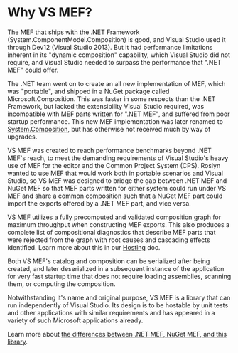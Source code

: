# Why VS MEF?

The MEF that ships with the .NET Framework (System.ComponentModel.Composition) is good,
and Visual Studio used it through Dev12 (Visual Studio 2013).
But it had performance limitations inherent in its "dynamic composition" capability,
which Visual Studio did not require, and Visual Studio needed to surpass the performance
that ".NET MEF" could offer.

The .NET team went on to create an all new implementation of MEF, which was "portable",
and shipped in a NuGet package called Microsoft.Composition. This was faster in some
respects than the .NET Framework, but lacked the extensibility Visual Studio required,
was incompatible with MEF parts written for ".NET MEF", and suffered from poor startup
performance. This new MEF implementation was later renamed to [System.Composition][MEFv2Pkg],
but has otherwise not received much by way of upgrades.

VS MEF was created to reach performance benchmarks beyond .NET MEF's reach, to meet
the demanding requirements of Visual Studio's heavy use of MEF for the editor and the
Common Project System (CPS). Roslyn wanted to use MEF that would work both in portable
scenarios and Visual Studio, so VS MEF was designed to bridge the gap between .NET MEF
and NuGet MEF so that MEF parts written for either system could run under VS MEF and
share a common composition such that a NuGet MEF part could import the exports offered
by a .NET MEF part, and vice versa.

VS MEF utilizes a fully precomputed and validated composition graph for maximum throughput
when constructing MEF exports. This also produces a complete list of compositional diagnostics
that describe MEF parts that were rejected from the graph with root causes and cascading effects
identified. Learn more about this in our [Hosting][Hosting] doc.

Both VS MEF's catalog and composition can be serialized after being created, and
later deserialized in a subsequent instance of the application for very fast startup time
that does not require loading assemblies, scanning them, or computing the composition.

Notwithstanding it's name and original purpose, VS MEF is a library that can run
independently of Visual Studio. Its design is to be hostable by unit tests and other
applications with similar requirements and has appeared in a variety of such Microsoft
applications already.

Learn more about [the differences between .NET MEF, NuGet MEF, and this library][Differences].

[MEFv2Pkg]: https://www.nuget.org/packages/system.composition
[Differences]: mef_library_differences.md
[Hosting]: https://github.com/microsoft/vs-mef/blob/master/doc/hosting.md#hosting-mef-in-an-extensible-application
